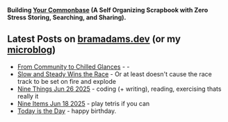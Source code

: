 **Building [Your Commonbase](https://yourcommonbase.com/) (A Self Organizing Scrapbook with Zero Stress Storing, Searching, and Sharing).**

## Latest Posts on [bramadams.dev](https://www.bramadams.dev/) (or my [microblog](https://bramses.micro.blog/))

<!--START_SECTION:feed-->
* [From Community to Chilled Glances](https:&#x2F;&#x2F;www.bramadams.dev&#x2F;from-community-to-chilled-glances&#x2F;) - -
* [Slow and Steady Wins the Race](https:&#x2F;&#x2F;www.bramadams.dev&#x2F;slow-and-steady-wins-the-race&#x2F;) - Or at least doesn&#39;t cause the race track to be set on fire and explode
* [Nine Things Jun 26 2025](https:&#x2F;&#x2F;www.bramadams.dev&#x2F;nine-things-jun-26-2025&#x2F;) - coding (+ writing), reading, exercising thats really it
* [Nine Items Jun 18 2025](https:&#x2F;&#x2F;www.bramadams.dev&#x2F;nine-items-jun-18-2025&#x2F;) - play tetris if you can
* [Today is the Day](https:&#x2F;&#x2F;www.bramadams.dev&#x2F;today-is-the-day&#x2F;) - happy birthday.
<!--END_SECTION:feed-->
